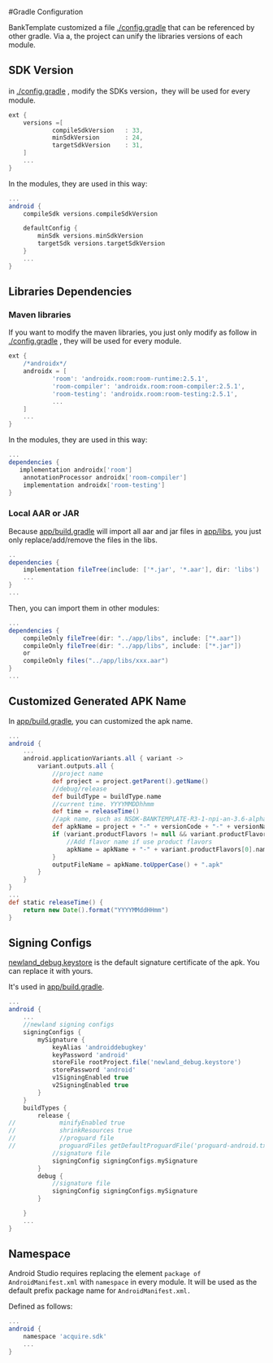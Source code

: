 #Gradle Configuration

BankTemplate customized a file  [./config.gradle](../config.gradle)  that can be referenced by other gradle. Via a, the project can unify the libraries versions of each module.



## SDK Version

in [./config.gradle](../config.gradle) , modify the SDKs version，they will be used for every module.

```groovy
ext {
    versions =[
            compileSdkVersion   : 33,
            minSdkVersion       : 24,
            targetSdkVersion    : 31,
    ]
    ...
}
```

In the modules, they are used in this way:

```groovy
...
android {
    compileSdk versions.compileSdkVersion

    defaultConfig {
        minSdk versions.minSdkVersion
        targetSdk versions.targetSdkVersion
    }
    ...
}
```



## Libraries Dependencies 

### Maven libraries

If you want to modify the maven libraries, you just only modify as follow in [./config.gradle](../config.gradle) , they will be used for every module.

```groovy
ext {
    /*androidx*/
    androidx = [
            'room': 'androidx.room:room-runtime:2.5.1',
            'room-compiler': 'androidx.room:room-compiler:2.5.1',
         	'room-testing': 'androidx.room:room-testing:2.5.1',
        	...
    ]
	...
}
```

In the modules, they are used in this way:

```groovy
...
dependencies {
   implementation androidx['room']
    annotationProcessor androidx['room-compiler']
    implementation androidx['room-testing']
}
```

### Local AAR or JAR

Because [app/build.gradle](../app/build.gradle) will import all aar and jar files in [app/libs](../app/libs), you just only  replace/add/remove the files in the libs.

```groovy
..
dependencies {
    implementation fileTree(include: ['*.jar', '*.aar'], dir: 'libs')
    ...
}
...

```

Then, you can import them in other modules:

```groovy
...
dependencies {
    compileOnly fileTree(dir: "../app/libs", include: ["*.aar"])
    compileOnly fileTree(dir: "../app/libs", include: ["*.jar"])
    or
    compileOnly files("../app/libs/xxx.aar")
}
...
```



## Customized Generated APK Name

In [app/build.gradle](../app/build.gradle), you can customized the apk name.

```groovy
...
android {
    ...
    android.applicationVariants.all { variant ->
        variant.outputs.all {
            //project name
            def project = project.getParent().getName()
            //debug/release
            def buildType = buildType.name
            //current time. YYYYMMDDhhmm
            def time = releaseTime()
            //apk name, such as NSDK-BANKTEMPLATE-R3-1-npi-an-3.6-alpha10-debug-202209060848
            def apkName = project + "-" + versionCode + "-" + versionName + "-" + buildType + "-" + time
            if (variant.productFlavors != null && variant.productFlavors.size() > 0) {
                //Add flavor name if use product flavors
                apkName = apkName + "-" + variant.productFlavors[0].name
            }
            outputFileName = apkName.toUpperCase() + ".apk"
        }
    }
}
...
def static releaseTime() {
    return new Date().format("YYYYMMddHHmm")
}
```



## Signing Configs

[newland_debug.keystore](../newland_debug.keystore) is the default signature certificate of the apk. You can replace it with yours.

It's used in [app/build.gradle](../app/build.gradle).

```groovy
...
android {
    ...
    //newland signing configs
    signingConfigs {
        mySignature {
            keyAlias 'androiddebugkey'
            keyPassword 'android'
            storeFile rootProject.file('newland_debug.keystore')
            storePassword 'android'
            v1SigningEnabled true
            v2SigningEnabled true
        }
    }
    buildTypes {
        release {
//            minifyEnabled true
//            shrinkResources true
//            //proguard file
//            proguardFiles getDefaultProguardFile('proguard-android.txt'), 'proguard-rules.pro'
            //signature file
            signingConfig signingConfigs.mySignature
        }
        debug {
            //signature file
            signingConfig signingConfigs.mySignature
        }

    }
    ...
}
```



## Namespace

Android Studio requires replacing the element `package of AndroidManifest.xml` with `namespace` in every module. It will be used as the default prefix package name for `AndroidManifest.xml.`

Defined as follows:

```groovy
...
android {
    namespace 'acquire.sdk'
    ...
}

```

